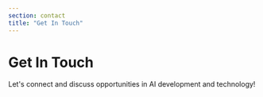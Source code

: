 ```yaml
---
section: contact
title: "Get In Touch"
---
```


# Get In Touch

Let's connect and discuss opportunities in AI development and technology!